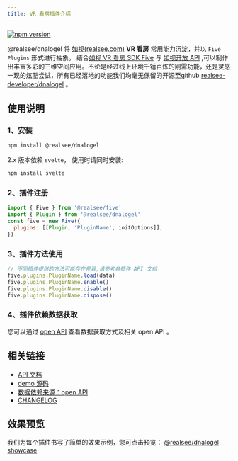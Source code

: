 ```yaml
---
title: VR 看房插件介绍
---
```


[![npm version](https://img.shields.io/npm/v/@realsee/dnalogel.svg?style=flat-square&logo=npm&label=npm%20install%20@realsee/dnalogel)](https://www.npmjs.com/package/@realsee/dnalogel)


@realsee/dnalogel 将 [如视(realsee.com)](https://realsee.com) **VR 看房** 常用能力沉淀，并以 `Five Plugins` 形式进行抽象。
结合[如视 VR 看房 SDK Five](https://open-platform.realsee.com/developer/docs/front/3d-space/get-started/rendering-engine/)
与 [如视开放 API](https://open-platform.realsee.com/developer/open/api/#/) ,可以制作出丰富多彩的三维空间应用。不论是经过线上环境千锤百炼的刚需功能，还是灵感一现的炫酷尝试，所有已经落地的功能我们均毫无保留的开源至github [realsee-developer/dnalogel](https://github.com/realsee-developer/dnalogel) 。


## 使用说明

### 1、安装

```bash npm2yarn
npm install @realsee/dnalogel
```

2.x 版本依赖 `svelte`， 使用时请同时安装:
```bash npm2yarn
npm install svelte 
```


### 2、插件注册

```js
import { Five } from '@realsee/five'
import { Plugin } from '@realsee/dnalogel'
const five = new Five({
  plugins: [[Plugin, 'PluginName', initOptions]],
})
```

### 3、插件方法使用

```js
// 不同插件提供的方法可能存在差异,请参考各插件 API 文档
five.plugins.PluginName.load(data)
five.plugins.PluginName.enable()
five.plugins.PluginName.disable()
five.plugins.PluginName.dispose()
```

### 4、插件依赖数据获取

您可以通过 [open API](https://open-platform.realsee.com/developer/open/api#/) 查看数据获取方式及相关 open API 。

<!--

## 使用示例

:::tip
此小节将以 `ModelRoomLabelPlugin` 为例，阐述如何使用含**如视数据依赖**的插件。开始前请确保您已经能成功渲染出一个 VR。
:::

-->

## 相关链接

- [API 文档](https://unpkg.com/@realsee/dnalogel/docs/index.html)
- [demo 源码](https://github.com/realsee-developer/dnalogel/tree/main/examples/src)
- [数据依赖来源：open API](https://open-platform.realsee.com/developer/open/api/)
- [CHANGELOG](https://github.com/realsee-developer/dnalogel/blob/main/plugins/CHANGELOG.md)

## 效果预览

我们为每个插件书写了简单的效果示例，您可点击预览：
[@realsee/dnalogel showcase](https://realsee.js.org/dnalogel/)


